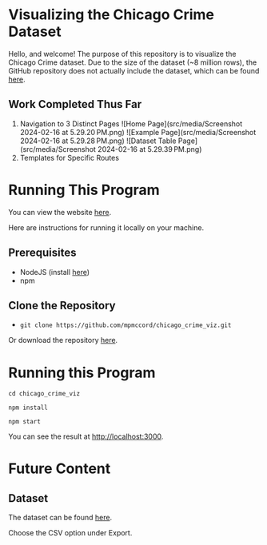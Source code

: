 # Visualizing the Chicago Crime Dataset

Hello, and welcome! The purpose of this repository is to visualize the Chicago Crime dataset.
Due to the size of the dataset (~8 million rows), the GitHub repository does not actually include the dataset, which can be found [here](https://data.cityofchicago.org/Public-Safety/Crimes-2001-to-Present/ijzp-q8t2/about_data).

##  Work Completed Thus Far

1.  Navigation to 3 Distinct Pages
![Home Page](src/media/Screenshot 2024-02-16 at 5.29.20 PM.png)
![Example Page](src/media/Screenshot 2024-02-16 at 5.29.28 PM.png)
![Dataset Table Page](src/media/Screenshot 2024-02-16 at 5.29.39 PM.png)
2.  Templates for Specific Routes
# Running This Program
You can view the website [here](https://mpmccord.github.io/chicago_crime_viz).

Here are instructions for running it locally on your machine.

## Prerequisites

-  NodeJS (install [here](https://nodejs.org/en))
-  npm

## Clone the Repository
-  `git clone https://github.com/mpmccord/chicago_crime_viz.git`

Or download the repository [here](https://github.com/mpmccord/chicago_crime_viz/archive/refs/heads/main.zip).

# Running this Program

`cd chicago_crime_viz`

`npm install`

`npm start`

You can see the result at [http://localhost:3000](http://localhost:3000).


#  Future Content

## Dataset

The dataset can be found [here](https://data.cityofchicago.org/Public-Safety/Crimes-2001-to-Present/ijzp-q8t2/about_data).

Choose the CSV option under Export.